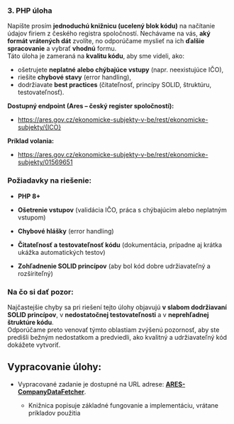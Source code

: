### **3. PHP úloha**

Napíšte prosím **jednoduchú knižnicu (ucelený blok kódu)** na načítanie údajov firiem z českého registra spoločností. Nechávame na vás, **aký formát vrátených dát** zvolíte, no odporúčame myslieť na ich **ďalšie spracovanie** a vybrať **vhodnú** formu.  
Táto úloha je zameraná na **kvalitu kódu**, aby sme videli, ako:

* ošetrujete **neplatné alebo chýbajúce vstupy** (napr. neexistujúce IČO),
* riešite **chybové stavy** (error handling),
* dodržiavate **best practices** (čitateľnosť, princípy SOLID, štruktúru, testovateľnosť).

**Dostupný endpoint (Ares – český register spoločností):**  

* https://ares.gov.cz/ekonomicke-subjekty-v-be/rest/ekonomicke-subjekty/{ICO}

**Príklad volania:**  

* https://ares.gov.cz/ekonomicke-subjekty-v-be/rest/ekonomicke-subjekty/01569651
  
  

### **Požiadavky na riešenie:**

* **PHP 8+**

* **Ošetrenie vstupov** (validácia IČO, práca s chýbajúcim alebo neplatným vstupom)

* **Chybové hlášky** (error handling)

* **Čitateľnosť a testovateľnosť kódu** (dokumentácia, prípadne aj krátka ukážka automatických testov)

* **Zohľadnenie SOLID princípov** (aby bol kód dobre udržiavateľný a rozšíriteľný)

### **Na čo si dať pozor:**

Najčastejšie chyby sa pri riešení tejto úlohy objavujú **v slabom dodržiavaní SOLID princípov**, v **nedostatočnej testovateľnosti** a v **neprehľadnej štruktúre kódu**.  
Odporúčame preto venovať týmto oblastiam zvýšenú pozornosť, aby ste predišli bežným nedostatkom a predviedli, ako kvalitný a udržiavateľný kód dokážete vytvoriť.



## Vypracovanie úlohy:

* Vypracované zadanie je dostupné na URL adrese: **[ARES-CompanyDataFetcher](https://github.com/urogibarni/AresClient/tree/develop)**.
  
  * Knižnica popisuje základné fungovanie a implementáciu, vrátane príkladov použitia
